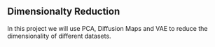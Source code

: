 ## Dimensionalty Reduction

In this project we will use PCA, Diffusion Maps and VAE to reduce the dimensionality of 
different datasets.
